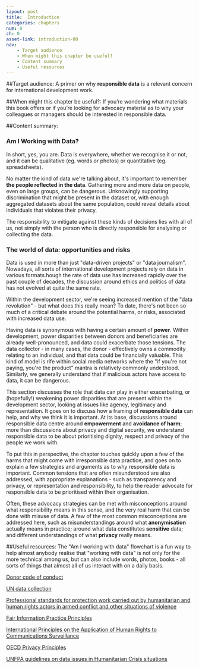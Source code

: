 ```yaml
---
layout: post
title:  Introduction
categories: chapters
num: 0
ch: 0
asset-link: introduction-00
nav: 
    - Target audience
    - When might this chapter be useful? 
    - Content summary
    - Useful resources
---
```


##<span id="target-audience">Target audience</span>:
A primer on why **responsible data** is a relevant concern for international development work. 

##<span id="when-might-this-chapter-be-useful?">When might this chapter be useful?</span>:
If you’re wondering what materials this book offers or if you’re looking for advocacy material as to why your colleagues or managers should be interested in responsible data.

##<span id="content-summary">Content summary</span>:

### Am I Working with Data? 

In short, yes, you are. Data is everywhere, whether we recognise it or not, and it can be qualitative (eg. words or photos) or quantitative (eg. spreadsheets).

No matter  the kind of data we're talking about, it's important to remember **the people reflected in the data**. Gathering more and more data on people, even on large groups, can be dangerous. Unknowingly supporting discrimination that might be present in the dataset or, with enough aggregated datasets about the same population, could reveal details about individuals that violates their privacy.

The responsibility to mitigate against these kinds of decisions lies with all of us, not simply with the person who is directly responsible for analysing or collecting the data. 

### The world of data: opportunities and risks

Data is used in more than just "data-driven projects" or "data journalism". Nowadays, all sorts of international development projects rely on data in various formats.hough the rate of data use has increased rapidly over the past couple of decades, the discussion around ethics and politics of data has not evolved at quite the same rate. 

Within the development sector, we're seeing increased mention of the "data revolution" - but what does this really mean? To date, there's not been so much of a critical debate around the potential harms, or risks, associated with increased data use.

Having data is synonymous with having a certain amount of **power**. Within development, power disparities between donors and beneficiaries are already well-pronounced, and data could exacerbate those tensions. The data collector - in many cases, the donor - effectively owns a commodity relating to an individual, and that data could be financially valuable. This kind of model is rife within social media networks where the "if you're not paying, you're the product" mantra is relatively commonly understood. Similarly, we generally understand that if malicious actors have access to data, it can be dangerous.

This section discusses the role that data can play in either exacerbating, or (hopefully!) weakening power disparities that are present within the development sector, looking at issues like agency, legitimacy and representation. It goes on to discuss how a framing of **responsible data** can help, and why we think it is important. At its base, discussions around responsible data centre around **empowerment** and **avoidance of harm**; more than discussions about privacy and digital security, we understand responsible data to be about prioritising dignity, respect and privacy of the people we work with.

To put this in perspective, the chapter touches quickly upon a few of the harms that might come with irresponsible data practice, and goes on to explain a few strategies and arguments as to why responsible data is important. Common tensions that are often misunderstood are also addressed, with appropriate explanations - such as transparency and privacy, or representation and responsibility, to help the reader advocate for responsible data to be prioritised within their organisation.

Often, these advocacy strategies can be met with misconceptions around what responsibility means in this sense, and the very real harm that can be done with misuse of data. A few of the most common misconceptions are addressed here, such as misunderstandings around what **anonymisation** actually means in practice; around what data constitutes **sensitive** data; and different understandings of what **privacy** really means.

##<span id="useful-resources">Useful resources</span>:
The "Am I working with data" flowchart is a fun way to help almost anybody realise that "working with data" is not only for the more technical among us, but can also include words, photos, books - all sorts of things that almost all of us interact with on a daily basis. 

[Donor code of conduct](http://www.ssireview.org/blog/entry/a_new_donor_code_of_conduct)

[UN data collection](http://www.unglobalpulse.org/privacy-and-data-protection)

[Professional standards for protection work carried out by humanitarian and human rights actors in armed conflict and other situations of violence](http://www.icrc.org/eng/resources/documents/publication/p0999.html)

[Fair Information Practice Principles](http://www.nist.gov/nstic/NSTIC-FIPPs.pdf)

[International Principles on the Application of Human Rights to Communications Surveillance](https://en.necessaryandproportionate.org/)

[OECD Privacy Principles](http://oecdprivacy.org/)

[UNFPA guidelines on data issues in Humanitarian Crisis
situations](https://www.unfpa.org/public/home/publications/pid/6253)


